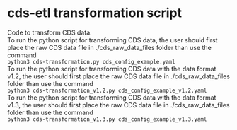 # cds-etl transformation script
Code to transform CDS data.<br/>
To run the python script for transforming CDS data, the user should first place the raw CDS data file in ./cds_raw_data_files folder than use the command<br/>
```python3 cds-transformation.py cds_config_example.yaml```<br/>
To run the python script for transforming CDS data with the data format v1.2, the user should first place the raw CDS data file in ./cds_raw_data_files folder than use the command<br/>
```python3 cds-transformation_v1.2.py cds_config_example_v1.2.yaml```<br/>
To run the python script for transforming CDS data with the data format v1.3, the user should first place the raw CDS data file in ./cds_raw_data_files folder than use the command<br/>
```python3 cds-transformation_v1.3.py cds_config_example_v1.3.yaml```<br/>
